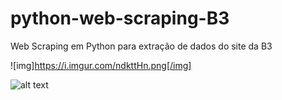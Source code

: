 # python-web-scraping-B3
Web Scraping em Python para extração de dados do site da B3

![img]https://i.imgur.com/ndkttHn.png[/img]

![alt text](https://i.imgur.com/lupRQJG.png)
